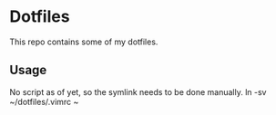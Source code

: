 # Dotfiles

This repo contains some of my dotfiles.

## Usage
No script as of yet, so the symlink needs to be done manually.
	ln -sv ~/dotfiles/.vimrc ~


